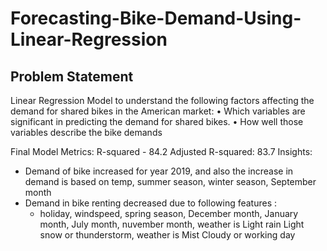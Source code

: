 # Forecasting-Bike-Demand-Using-Linear-Regression

## Problem Statement

Linear Regression Model to understand the following factors affecting the demand for shared bikes in the American market:
• Which variables are significant in predicting the demand for shared bikes.
• How well those variables describe the bike demands

Final Model Metrics:
R-squared - 84.2
Adjusted R-squared: 83.7
Insights:
- Demand of bike increased for year 2019, and also the increase in demand is based on temp, summer season, winter season, September month
- Demand in bike renting decreased due to following features :
    - holiday, windspeed, spring season, December month, January month, July month, nuvember month, weather is Light rain Light snow or thunderstorm, weather is Mist Cloudy or working day
